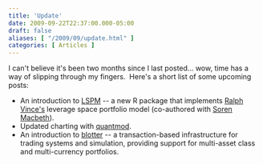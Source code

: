 ```yaml
---
title: 'Update'
date: 2009-09-22T22:37:00.000-05:00
draft: false
aliases: [ "/2009/09/update.html" ]
categories: [ Articles ]
---
```


I can't believe it's been two months since I last posted... wow, time has a way of slipping through my fingers.  Here's a short list of some upcoming posts:  

*   An introduction to [LSPM](https://r-forge.r-project.org/projects/lspm) -- a new R package that implements [Ralph Vince's](http://parametricplanet.com/rvince/) leverage space portfolio model (co-authored with [Soren Macbeth](http://dopeness.org/)).
*   Updated charting with [quantmod](http://www.quantmod.com/).
*   An introduction to [blotter](https://r-forge.r-project.org/projects/blotter) -- a transaction-based infrastructure for trading systems and simulation, providing support for multi-asset class and multi-currency portfolios.
